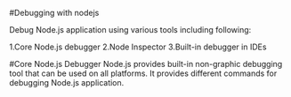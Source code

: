 #Debugging with nodejs

Debug Node.js application using various tools including following:

1.Core Node.js debugger
2.Node Inspector
3.Built-in debugger in IDEs

#Core Node.js Debugger
Node.js provides built-in non-graphic debugging tool that can be used on all platforms. 
It provides different commands for debugging Node.js application.